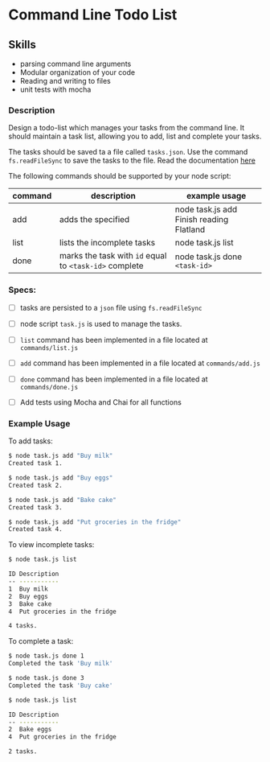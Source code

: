 # Command Line Todo List

## Skills

- parsing command line arguments
- Modular organization of your code
- Reading and writing to files
- unit tests with mocha

### Description

Design a todo-list which manages your tasks from the command line. It should maintain a task list, allowing you to add, list and complete your tasks.

The tasks should be saved ta a file called `tasks.json`. Use the command `fs.readFileSync` to save the tasks to the file. Read the documentation [here](https://nodejs.org/api/fs.html#fs_fs_readfilesync_path_options)

The following commands should be supported by your node script:

| command | description                                            | example usage                            |
|---------|--------------------------------------------------------|------------------------------------------|
| add     | adds the specified                                     | node task.js add Finish reading Flatland |
| list    | lists the incomplete tasks                             | node task.js list                        |
| done    | marks the task with `id` equal to `<task-id>` complete | node task.js done `<task-id>`            |


### Specs:
- [ ] tasks are persisted to a `json` file using `fs.readFileSync`
- [ ] node script `task.js` is used to manage the tasks.
- [ ] `list` command has been implemented in a file located at `commands/list.js`
- [ ] `add` command has been implemented in a file located at `commands/add.js`
- [ ] `done` command has been implemented in a file located at `commands/done.js`
- [ ] Add tests using Mocha and Chai for all functions


### Example Usage

To add tasks:
```bash
$ node task.js add "Buy milk"
Created task 1.

$ node task.js add "Buy eggs"
Created task 2.

$ node task.js add "Bake cake"
Created task 3.

$ node task.js add "Put groceries in the fridge"
Created task 4.
```

To view incomplete tasks:
```bash
$ node task.js list

ID Description
-- -----------
1  Buy milk
2  Buy eggs
3  Bake cake
4  Put groceries in the fridge

4 tasks.
```

To complete a task:
```bash
$ node task.js done 1
Completed the task 'Buy milk'

$ node task.js done 3
Completed the task 'Buy cake'

$ node task.js list

ID Description
-- -----------
2  Bake eggs
4  Put groceries in the fridge

2 tasks.
```


